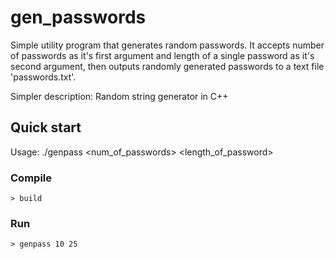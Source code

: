 # gen_passwords
Simple utility program that generates random passwords. It accepts number of passwords as it's first argument
and length of a single password as it's second argument, then outputs randomly generated passwords to a text
file 'passwords.txt'.

Simpler description: Random string generator in C++

## Quick start
Usage: ./genpass <num_of_passwords> <length_of_password>

### Compile
```console
> build
```

### Run
```console
> genpass 10 25
```